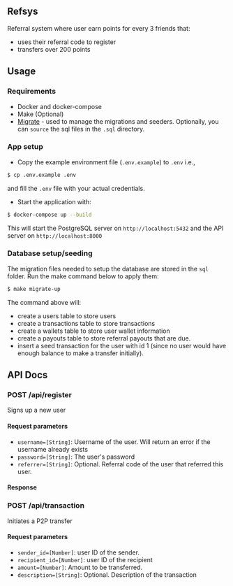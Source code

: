 ## Refsys
Referral system where user earn points for every 3 friends that:
- uses their referral code to register
- transfers over 200 points

## Usage
### Requirements
- Docker and docker-compose
- Make (Optional)
- [Migrate](https://github.com/golang-migrate/migrate) - used to manage the migrations and seeders. Optionally, you can `source` the sql files in the `.sql` directory.
### App setup
- Copy the example environment file (`.env.example`) to `.env` i.e.,
```bash
$ cp .env.example .env
```
and fill the `.env` file with your actual credentials.

- Start the application with:
```bash
$ docker-compose up --build
```
This will start the PostgreSQL server on `http://localhost:5432` and the API server on `http://localhost:8000` 
### Database setup/seeding
The migration files needed to setup the database are stored in the `sql` folder. Run the make command below to apply them:
```bash
$ make migrate-up
```
The command above will:
- create a users table to store users
- create a transactions table to store transactions
- create a wallets table to store user wallet information
- create a payouts table to store referral payouts that are due.
- insert a seed transaction for the user with id 1 (since no user would have enough balance to make a transfer initially).
## API Docs
### POST /api/register
Signs up a new user
#### Request parameters
- `username=[String]`: Username of the user. Will return an error if the username already exists
- `password=[String]`: The user's password
- `referrer=[String]`: Optional. Referral code of the user that referred this user.
#### Response

### POST /api/transaction
Initiates a P2P transfer
#### Request parameters
- `sender_id=[Number]`: user ID of the sender.
- `recipient_id=[Number]`: user ID of the recipient
- `amount=[Number]`: Amount to be transferred. 
- `description=[String]`: Optional. Description of the transaction